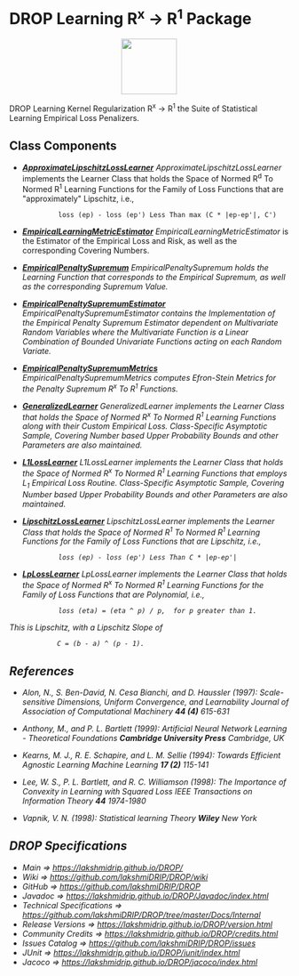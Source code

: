 # DROP Learning R<sup>x</sup> -> R<sup>1</sup> Package

<p align="center"><img src="https://github.com/lakshmiDRIP/DROP/blob/master/DRIP_Logo.gif?raw=true" width="100"></p>

DROP Learning Kernel Regularization R<sup>x</sup> -> R<sup>1</sup> the Suite of Statistical Learning Empirical Loss Penalizers.

## Class Components

 * [***ApproximateLipschitzLossLearner***](https://github.com/lakshmiDRIP/DROP/tree/master/src/main/java/org/drip/learning/rxtor1/ApproximateLipschitzLossLearner.java)
 <i>ApproximateLipschitzLossLearner</i> implements the Learner Class that holds the Space of Normed
 R<sup>d</sup> To Normed R<sup>1</sup> Learning Functions for the Family of Loss Functions that are
 "approximately" Lipschitz, i.e.,
 
 				loss (ep) - loss (ep') Less Than max (C * |ep-ep'|, C')

 * [***EmpiricalLearningMetricEstimator***](https://github.com/lakshmiDRIP/DROP/tree/master/src/main/java/org/drip/learning/rxtor1/EmpiricalLearningMetricEstimator.java)
 <i>EmpiricalLearningMetricEstimator</i> is the Estimator of the Empirical Loss and Risk, as well as the
 corresponding Covering Numbers.

 * [***EmpiricalPenaltySupremum***](https://github.com/lakshmiDRIP/DROP/tree/master/src/main/java/org/drip/learning/rxtor1/EmpiricalPenaltySupremum.java)
 <i>EmpiricalPenaltySupremum<i> holds the Learning Function that corresponds to the Empirical Supremum, as
 well as the corresponding Supremum Value.

 * [***EmpiricalPenaltySupremumEstimator***](https://github.com/lakshmiDRIP/DROP/tree/master/src/main/java/org/drip/learning/rxtor1/EmpiricalPenaltySupremumEstimator.java)
 <i>EmpiricalPenaltySupremumEstimator</i> contains the Implementation of the Empirical Penalty Supremum
 Estimator dependent on Multivariate Random Variables where the Multivariate Function is a Linear Combination
 of Bounded Univariate Functions acting on each Random Variate.

 * [***EmpiricalPenaltySupremumMetrics***](https://github.com/lakshmiDRIP/DROP/tree/master/src/main/java/org/drip/learning/rxtor1/EmpiricalPenaltySupremumMetrics.java)
 <i>EmpiricalPenaltySupremumMetrics</i> computes Efron-Stein Metrics for the Penalty Supremum R<sup>x</sup>
 To R<sup>1</sup> Functions.

 * [***GeneralizedLearner***](https://github.com/lakshmiDRIP/DROP/tree/master/src/main/java/org/drip/learning/rxtor1/GeneralizedLearner.java)
 <i>GeneralizedLearner</i> implements the Learner Class that holds the Space of Normed R<sup>x</sup> To
 Normed R<sup>1</sup> Learning Functions along with their Custom Empirical Loss. Class-Specific Asymptotic
 Sample, Covering Number based Upper Probability Bounds and other Parameters are also maintained.

 * [***L1LossLearner***](https://github.com/lakshmiDRIP/DROP/tree/master/src/main/java/org/drip/learning/rxtor1/L1LossLearner.java)
 <i>L1LossLearner</i> implements the Learner Class that holds the Space of Normed R<sup>x</sup> To Normed
 R<sup>1</sup> Learning Functions that employs L<sub>1</sub> Empirical Loss Routine. Class-Specific
 Asymptotic Sample, Covering Number based Upper Probability Bounds and other Parameters are also maintained.

 * [***LipschitzLossLearner***](https://github.com/lakshmiDRIP/DROP/tree/master/src/main/java/org/drip/learning/rxtor1/LipschitzLossLearner.java)
 <i>LipschitzLossLearner</i> implements the Learner Class that holds the Space of Normed R<sup>1</sup> To
 Normed R<sup>1</sup> Learning Functions for the Family of Loss Functions that are Lipschitz, i.e.,

 				loss (ep) - loss (ep') Less Than C * |ep-ep'|

 * [***LpLossLearner***](https://github.com/lakshmiDRIP/DROP/tree/master/src/main/java/org/drip/learning/rxtor1/LpLossLearner.java)
 <i>LpLossLearner</i> implements the Learner Class that holds the Space of Normed R<sup>x</sup> To Normed
 R<sup>1</sup> Learning Functions for the Family of Loss Functions that are Polynomial, i.e.,

 				loss (eta) = (eta ^ p) / p,  for p greater than 1.

 This is Lipschitz, with a Lipschitz Slope of

 				C = (b - a) ^ (p - 1).


## References

 * Alon, N., S. Ben-David, N. Cesa Bianchi, and D. Haussler (1997): Scale-sensitive Dimensions, Uniform
 Convergence, and Learnability <i>Journal of Association of Computational Machinery</i> <b>44 (4)</b> 615-631

 * Anthony, M., and P. L. Bartlett (1999): <i>Artificial Neural Network Learning - Theoretical
 Foundations</i> <b>Cambridge University Press</b> Cambridge, UK

 * Kearns, M. J., R. E. Schapire, and L. M. Sellie (1994): <i>Towards Efficient Agnostic Learning</i> Machine
 Learning <b>17 (2)</b> 115-141

 * Lee, W. S., P. L. Bartlett, and R. C. Williamson (1998): The Importance of Convexity in Learning with
 Squared Loss <i>IEEE Transactions on Information Theory</i> <b>44</b> 1974-1980

 * Vapnik, V. N. (1998): <i>Statistical learning Theory</i> <b>Wiley</b> New York


## DROP Specifications

 * Main                     => https://lakshmidrip.github.io/DROP/
 * Wiki                     => https://github.com/lakshmiDRIP/DROP/wiki
 * GitHub                   => https://github.com/lakshmiDRIP/DROP
 * Javadoc                  => https://lakshmidrip.github.io/DROP/Javadoc/index.html
 * Technical Specifications => https://github.com/lakshmiDRIP/DROP/tree/master/Docs/Internal
 * Release Versions         => https://lakshmidrip.github.io/DROP/version.html
 * Community Credits        => https://lakshmidrip.github.io/DROP/credits.html
 * Issues Catalog           => https://github.com/lakshmiDRIP/DROP/issues
 * JUnit                    => https://lakshmidrip.github.io/DROP/junit/index.html
 * Jacoco                   => https://lakshmidrip.github.io/DROP/jacoco/index.html
